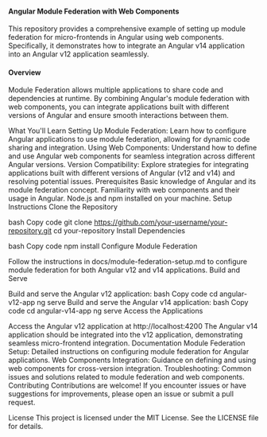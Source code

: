 
#### Angular Module Federation with Web Components
This repository provides a comprehensive example of setting up module federation for micro-frontends in Angular using web components. Specifically, it demonstrates how to integrate an Angular v14 application into an Angular v12 application seamlessly.

#### Overview
Module Federation allows multiple applications to share code and dependencies at runtime. By combining Angular's module federation with web components, you can integrate applications built with different versions of Angular and ensure smooth interactions between them.

What You'll Learn
Setting Up Module Federation: Learn how to configure Angular applications to use module federation, allowing for dynamic code sharing and integration.
Using Web Components: Understand how to define and use Angular web components for seamless integration across different Angular versions.
Version Compatibility: Explore strategies for integrating applications built with different versions of Angular (v12 and v14) and resolving potential issues.
Prerequisites
Basic knowledge of Angular and its module federation concept.
Familiarity with web components and their usage in Angular.
Node.js and npm installed on your machine.
Setup Instructions
Clone the Repository

bash
Copy code
git clone https://github.com/your-username/your-repository.git
cd your-repository
Install Dependencies

bash
Copy code
npm install
Configure Module Federation

Follow the instructions in docs/module-federation-setup.md to configure module federation for both Angular v12 and v14 applications.
Build and Serve

Build and serve the Angular v12 application:
bash
Copy code
cd angular-v12-app
ng serve
Build and serve the Angular v14 application:
bash
Copy code
cd angular-v14-app
ng serve
Access the Applications

Access the Angular v12 application at http://localhost:4200
The Angular v14 application should be integrated into the v12 application, demonstrating seamless micro-frontend integration.
Documentation
Module Federation Setup: Detailed instructions on configuring module federation for Angular applications.
Web Components Integration: Guidance on defining and using web components for cross-version integration.
Troubleshooting: Common issues and solutions related to module federation and web components.
Contributing
Contributions are welcome! If you encounter issues or have suggestions for improvements, please open an issue or submit a pull request.

License
This project is licensed under the MIT License. See the LICENSE file for details.


